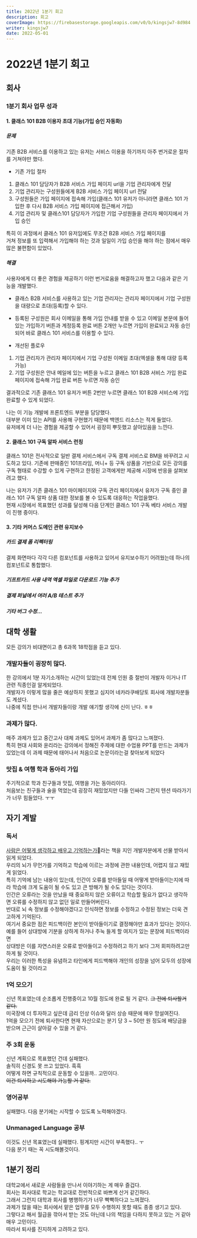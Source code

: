 ```yaml
---
title: 2022년 1분기 회고
description: 회고
coverImage: https://firebasestorage.googleapis.com/v0/b/kingsjw7-8d984.appspot.com/o/common%2Fwhy.jpeg?alt=media&token=37404420-3c3e-40da-b699-5aba97c9e5c8
writer: kingsjw7
date: 2022-05-01
---
```


# 2022년 1분기 회고

## 회사
### 1분기 회사 업무 성과
#### 1. 클래스 101 B2B 이용자 초대 기능(가입 승인 자동화)
##### 문제
기존 B2B 서비스를 이용하고 있는 유저는 서비스 이용을 하기까지 아주 번거로운 절차를 거쳐야만 했다.
- 기존 가입 절차
1. 클래스 101 담당자가 B2B 서비스 가입 페이지 url을 기업 관리자에게 전달
2. 기업 관리자는 구성원들에게 B2B 서비스 가입 페이지 url 전달
3. 구성원들은 가입 페이지에 접속해 가입(클래스 101 유저가 아니라면 클래스 101 가입한 후 다시 B2B 서비스 가입 페이지에 접근해서 가입)
4. 기업 관리자 및 클래스101 담당자가 가입한 기업 구성원들을 관리자 페이지에서 가입 승인

특히 이 과정에서 클래스 101 유저임에도 무조건 B2B 서비스 가입 페이지를  
거쳐 정보를 또 입력해서 가입해야 하는 것과 일일이 가입 승인을 해야 하는 점에서 매우 많은 불편함이 있었다.

##### 해결
사용자에게 더 좋은 경험을 제공하기 이런 번거로움을 해결하고자 했고 다음과 같은 기능을 개발했다.
- 클래스 B2B 서비스를 사용하고 있는 기업 관리자는 관리자 페이지에서 기업 구성원을 대량으로 초대(등록)할 수 있다.
- 등록된 구성원은 회사 이메일을 통해 가입 안내를 받을 수 있고 이메일 본문에 들어 있는 가입하기 버튼과 계정등록 완료 버튼 2개만 누르면 가입이 완료되고 자동 승인되어 바로 클래스 101 서비스를 이용할 수 있다.

- 개선된 플로우
1. 기업 관리자가 관리자 페이지에서 기업 구성원 이메일 초대(엑셀을 통해 대량 등록 가능)
2. 기업 구성원은 안내 메일에 있는 버튼을 누르고 클래스 101 B2B 서비스 가입 완료 페이지에 접속해 가입 완료 버튼 누르면 자동 승인

결과적으로 기존 클래스 101 유저가 버튼 2번만 누르면 클래스 101 B2B 서비스에 가입 완료할 수 있게 되었다.

나는 이 기능 개발에 프론트엔드 부분을 담당했다.  
대부분 이미 있는 API를 사용해 구현했기 때문에 백엔드 리소스는 적게 들었다.  
유저에게 더 나는 경험을 제공할 수 있어서 굉장히 뿌듯했고 살아있음을 느낀다.

#### 2. 클래스 101 구독 알파 서비스 런칭
클래스 101은 전사적으로 일반 결제 서비스에서 구독 결제 서비스로 BM을 바꾸려고 시도하고 있다. 
기존에 판매중인 101프라임, 머니+ 등 구독 상품을 기반으로 모든 강의를 구독 형태로 수강할 수 있게 구현하고 한정된 고객에게만 제공해 시장에 반응을 살펴보려고 했다.

나는 유저가 기존 클래스 101 마이페이지와 구독 관리 페이지에서 유저가 구독 중인 클래스 101 구독 알파 상품 대한 정보를 볼 수 있도록 대응하는 작업을했다.  
현재 시장에서 목표했던 성과를 달성해 다음 단계인 클래스 101 구독 베타 서비스 개발이 진행 중이다.

#### 3. 기타 커머스 도메인 관련 유지보수
##### 카드 결제 폼 리펙터링
결제 화면마다 각각 다른 컴포넌트를 사용하고 있어서 유지보수하기 어려웠는데 하나의 컴포넌트로 통합했다.  
##### 기프트카드 사용 내역 엑셀 파일로 다운로드 기능 추가
##### 결제 퍼널에서 여러 A/B 테스트 추가
##### 기타 버그 수정...

## 대학 생활
모든 강의가 비대면이고 총 6과목 18학점을 듣고 있다.

### 개발자들이 굉장히 많다.
한 강의에서 1분 자기소개하는 시간이 있었는데 전체 인원 중 절반이 개발자 이거나 IT 관련 직종인걸 알게되었다.  
개발자가 이렇게 많을 줄은 예상하지 못했고 심지어 네카라쿠배당토 회사에 개발자분들도 계셨다.  
나중에 직접 만나서 개발자들이랑 개발 얘기할 생각에 신이 난다. ㅎㅎ

### 과제가 많다.
매주 과제가 있고 중간고사 대체 과제도 있어서 과제가 좀 많다고 느껴졌다.  
특히 현대 사회와 윤리라는 강의에서 정해진 주제에 대한 수업용 PPT를 만드는 과제가 있었는데 이 과제 때문에 태어나서 처음으로 논문이라는걸 찾아보게 되었다

### 맛집 & 여행 학과 동아리 가입
주기적으로 학과 친구들과 맛집, 여행을 가는 동아리이다.  
처음보는 친구들과 술을 먹었는데 굉장히 재밌었지만 다들 인싸라 그런지 텐션 따라가기가 너무 힘들었다. ㅜㅜ

## 자기 계발
### 독서
[사람은 어떻게 생각하고 배우고 기억하는가](http://www.kyobobook.co.kr/product/detailViewKor.laf?ejkGb=KOR&mallGb=KOR&barcode=9791158511746)라는 책을 지인 개발자분에게 선물 받아서 읽게 되었다.  
우리의 뇌가 무언가를 기억하고 학습에 이르는 과정에 관한 내용인데, 어렵지 않고 재밌게 읽었다.  
특히 기억에 남는 내용이 있는데, 인간이 오류를 받아들일 때 어떻게 받아들이는지에 따라 학습에 크게 도움이 될 수도 있고 큰 방해가 될 수도 있다는 것이다.  
인간은 오류라는 것을 만났을 때 중요하지 않은 오류이고 학습할 필요가 없다고 생각하면 오류를 수정하지 않고 없던 일로 만들어버린다.  
반대로 뇌 속 정보를 수정해야겠다고 인식하면 정보를 수정하고 수정된 정보는 더욱 견고하게 기억된다.  
여기서 중요한 점은 피드백이란 본인이 받아들이기로 결정해야만 효과가 있다는 것이다.  
예를 들어 상대방에 기분을 상하게 하거나 주눅 들게 할 여지가 있는 문장에 피드백이라면  
상대방은 이를 자연스러운 오류로 받아들이고 수정하려고 하기 보다 그저 회피하려고만 하게 될 것이다.  
우리는 이러한 특성을 유념하고 타인에게 피드백해야 개인의 성장을 넘어 모두의 성장에 도움이 될 것이라고

### 1억 모으기
신년 목표였는데 순조롭게 진행중이고 10월 정도에 완료 될 거 같다. ~~그 전에 퇴사할거 같다.~~  
미국장에 더 투자하고 싶은데 금리 인상 이슈와 달러 상승 때문에 매우 망설여진다.  
1억을 모으기 전에 퇴사한다면 현재 자산으로는 분기 당 3 ~ 50만 원 정도에 배당금을 받으며 근근이 살아갈 수 있을 거 같다.

### 주 3회 운동
신년 계획으로 목표했던 건데 실패했다.  
솔직히 신경도 못 쓰고 있었다. 흑흑  
어떻게 하면 규칙적으로 운동할 수 있을까.. 고민이다.  
~~이건 퇴사하고 시도해야 가능할 거 같다.~~

### 영어공부
실패했다. 다음 분기에는 시작할 수 있도록 노력해야겠다.

### Unmanaged Language 공부
이것도 신년 목표였는데 실패했다. 핑계지만 시간이 부족했다.. ㅜ  
다음 분기 때는 꼭 시도해볼것이다.

## 1분기 정리
대학교에서 새로운 사람들을 만나서 이야기하는 게 매우 즐겁다.  
회사는 회사대로 학교는 학교대로 전반적으로 바쁘게 산거 같긴하다.   
그래서 그런지 대학과 회사를 병행하기가 너무 빡빡하다고 느껴졌다.  
과제가 많을 때는 회사에서 맡은 업무를 모두 수행하지 못할 때도 종종 생기고 있다.  
그렇다고 해서 월급을 깎아서 받는 것도 아닌데 나의 책임을 다하지 못하고 있는 거 같아 매우 고민이다.  
따라서 퇴사를 진지하게 고려하고 있다.
